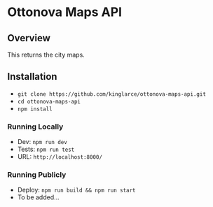 # Ottonova Maps API

## Overview
This returns the city maps.

## Installation
* `git clone https://github.com/kinglarce/ottonova-maps-api.git`
* `cd ottonova-maps-api`
* `npm install`

### Running Locally
* Dev: `npm run dev`
* Tests: `npm run test`
* URL: `http://localhost:8000/`

### Running Publicly
* Deploy: `npm run build && npm run start`
* To be added...